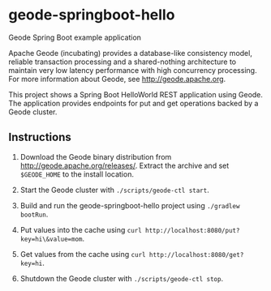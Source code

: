 # geode-springboot-hello
Geode Spring Boot example application

Apache Geode (incubating) provides a database-like consistency model, reliable transaction processing and a shared-nothing architecture to maintain very low latency performance with high concurrency processing. For more information about Geode, see http://geode.apache.org.

This project shows a Spring Boot HelloWorld REST application using Geode.  The application provides endpoints for put and get operations backed by a Geode cluster.

## Instructions

1. Download the Geode binary distribution from http://geode.apache.org/releases/.  Extract the archive and set `$GEODE_HOME` to the install location.

2. Start the Geode cluster with `./scripts/geode-ctl start`.

2. Build and run the geode-springboot-hello project using `./gradlew bootRun`.

3. Put values into the cache using `curl http://localhost:8080/put?key=hi\&value=mom`.

4. Get values from the cache using `curl http://localhost:8080/get?key=hi`.

5. Shutdown the Geode cluster with `./scripts/geode-ctl stop`.
